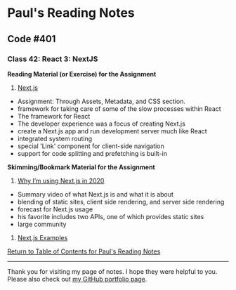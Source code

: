 # Paul's Reading Notes

## Code #401

### Class 42: React 3: NextJS

**Reading Material (or Exercise) for the Assignment**
1. [Next.js](https://nextjs.org/learn/basics/getting-started)
- Assignment: Through Assets, Metadata, and CSS section.
- framework for taking care of some of the slow processes within React
- The framework for React
- The developer experience was a focus of creating Next.js
- create a Next.js app and run development server much like React
- integrated system routing
- special 'Link' component for client-side navigation
- support for code splitting and prefetching is built-in






**Skimming/Bookmark Material for the Assignment**
1. [Why I’m using Next.js in 2020](https://www.youtube.com/watch?v=rtgbaKBhdkk)
- Summary video of what Next.js is and what it is about
- blending of static sites, client side rendering, and server side rendering
- forecast for Next.js usage
- his favorite includes two APIs, one of which provides static sites
 - large community


1. [Next.js Examples](https://github.com/vercel/next.js/tree/canary/examples)



[Return to Table of Contents for Paul's Reading Notes](https://paul-leonard.github.io/reading-notes/ "Go back to find more notes!")



---



Thank you for visiting my page of notes.  I hope they were helpful to you.  Please also check out [my GitHub portfolio page](https://github.com/paul-leonard "Paul's GitHub Portfolio").